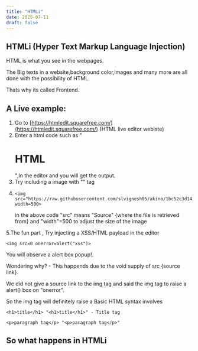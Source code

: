 ```yaml
---
title: "HTMLi"
date: 2025-07-11
draft: false
---
```


## HTMLi (Hyper Text Markup Language Injection)

HTML is what you see in the webpages.

The Big texts in a website,background color,images and many more are all done with the possibility of HTML.

Thats why its called Frontend.

## A Live example:

1. Go to [https://htmledit.squarefree.com/](https://htmledit.squarefree.com/) {HTML live editor webiste)
2. Enter a html code such as "<h1>HTML</h1>",In the editor and you will get the output.
3. Try including a image with "<img>" tag
4.
   ```
   <img src="https://raw.githubusercontent.com/slvignesh05/akino/1bc52c3d14a8a1fb04c48db700e1f3ab5b15688f/cat0nkolam.png" width=500>
   ```
   in the above code "src" means "Source" {where the file is retrieved from} and "width"=500 to adjust the size of the image

5.The fun part , Try injecting a XSS/HTML payload in the editor 
   ```
<img src=0 onerror=alert("xss")>
```

You will observe a alert box popup!.

Wondering why? - This happends due to the void supply of src {source link}.

We did not give a source link to the img tag and said the img tag to raise a alert() box on "onerror".

So the img tag will definitely raise a 
Basic HTML syntax involves 

```
<h1>title</h1> "<h1>title</h1>" - Title tag

<p>paragraph tag</p> "<p>paragraph tag</p>"
```
## So what happens in HTMLi

